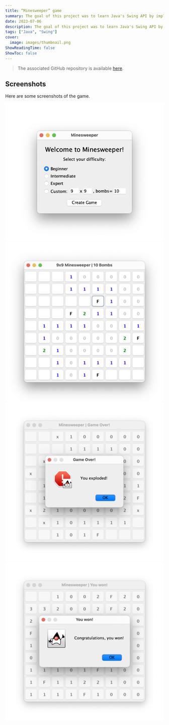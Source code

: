 ```yaml
---
title: “Minesweeper” game
summary: The goal of this project was to learn Java's Swing API by implementing the famous “Minesweeper” game. This project includes three difficulty levels and a custom mode, allowing the player to manually set the size of the grid and the number of bombs.
date: 2023-07-06
description: The goal of this project was to learn Java's Swing API by implementing the famous “Minesweeper” game. This project includes three difficulty levels and a custom mode, allowing the player to manually set the size of the grid and the number of bombs.
tags: ["Java", "Swing"]
cover:
  image: images/thumbnail.png
ShowReadingTime: false
ShowToc: false
---
```


> The associated GitHub repository is available [here](https://github.com/0lbap/minesweeper).

## Screenshots

Here are some screenshots of the game.

![Image](images/1.png)
![Image](images/2.png)
![Image](images/3.png)
![Image](images/4.png)
